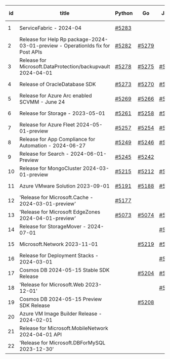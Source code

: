 | id | title | Python | Go | Java | Js | created date | target date | status |
| ------ | ------ | ------ | ------ | ------ | ------ | ------ | ------ | :-----: |
| 1 | ServiceFabric - 2024-04  | [#5283](https://github.com/Azure/sdk-release-request/issues/5283)  |  |  |  | 06-20 | 07-26 |  |
| 2 | Release for Help Rp package-2024-03-01-preview - OperationIds fix for Post APIs  | [#5282](https://github.com/Azure/sdk-release-request/issues/5282)  | [#5279](https://github.com/Azure/sdk-release-request/issues/5279)  |  | [#5281](https://github.com/Azure/sdk-release-request/issues/5281)  | 06-18 | 06-28 |  |
| 3 | Release for Microsoft.DataProtection/backupvault 2024-04-01  | [#5278](https://github.com/Azure/sdk-release-request/issues/5278)  | [#5275](https://github.com/Azure/sdk-release-request/issues/5275)  | [#5276](https://github.com/Azure/sdk-release-request/issues/5276)  | [#5277](https://github.com/Azure/sdk-release-request/issues/5277)  | 06-14 | 07-26 |  |
| 4 | Release of OracleDatabase SDK  | [#5273](https://github.com/Azure/sdk-release-request/issues/5273)  | [#5270](https://github.com/Azure/sdk-release-request/issues/5270)  | [#5271](https://github.com/Azure/sdk-release-request/issues/5271)  | [#5272](https://github.com/Azure/sdk-release-request/issues/5272)  | 06-11 | 06-28 |  |
| 5 | Release for Azure Arc enabled SCVMM - June 24  | [#5269](https://github.com/Azure/sdk-release-request/issues/5269)  | [#5266](https://github.com/Azure/sdk-release-request/issues/5266)  | [#5267](https://github.com/Azure/sdk-release-request/issues/5267)  | [#5268](https://github.com/Azure/sdk-release-request/issues/5268)  | 06-11 | 06-24 |  |
| 6 | Release for Storage - 2023-05-01  | [#5261](https://github.com/Azure/sdk-release-request/issues/5261)  | [#5258](https://github.com/Azure/sdk-release-request/issues/5258)  | [#5259](https://github.com/Azure/sdk-release-request/issues/5259)  | [#5260](https://github.com/Azure/sdk-release-request/issues/5260)  | 06-06 | 06-21 | Hold on by JS/ |
| 7 | Release for Azure Fleet 2024-05-01-preview  | [#5257](https://github.com/Azure/sdk-release-request/issues/5257)  | [#5254](https://github.com/Azure/sdk-release-request/issues/5254)  | [#5255](https://github.com/Azure/sdk-release-request/issues/5255)  | [#5256](https://github.com/Azure/sdk-release-request/issues/5256)  | 06-05 | 06-21 | Hold on by JS/Python/ |
| 8 | Release for App Compliance for Automation - 2024-06-27  | [#5249](https://github.com/Azure/sdk-release-request/issues/5249)  | [#5246](https://github.com/Azure/sdk-release-request/issues/5246)  | [#5247](https://github.com/Azure/sdk-release-request/issues/5247)  | [#5248](https://github.com/Azure/sdk-release-request/issues/5248)  | 06-05 | 06-27 | Hold on by JS/Java/Go/Python/ |
| 9 | Release for Search - 2024-06-01-Preview  | [#5245](https://github.com/Azure/sdk-release-request/issues/5245)  | [#5242](https://github.com/Azure/sdk-release-request/issues/5242)  |  | [#5244](https://github.com/Azure/sdk-release-request/issues/5244)  | 06-04 | 06-21 | Hold on by JS/Python/ |
| 10 | Release for MongoCluster 2024-03-01-preview  | [#5215](https://github.com/Azure/sdk-release-request/issues/5215)  | [#5212](https://github.com/Azure/sdk-release-request/issues/5212)  | [#5213](https://github.com/Azure/sdk-release-request/issues/5213)  | [#5214](https://github.com/Azure/sdk-release-request/issues/5214)  | 05-21 | 06-21 | Hold on by JS/Java/Go/Python/ |
| 11 | Azure VMware Solution 2023-09-01  | [#5191](https://github.com/Azure/sdk-release-request/issues/5191)  | [#5188](https://github.com/Azure/sdk-release-request/issues/5188)  | [#5189](https://github.com/Azure/sdk-release-request/issues/5189)  | [#5190](https://github.com/Azure/sdk-release-request/issues/5190)  | 05-08 | 06-21 | Hold on by Java/ |
| 12 | 'Release for Microsoft.Cache - 2024-03-01-preview'  | [#5177](https://github.com/Azure/sdk-release-request/issues/5177)  |  |  | [#5176](https://github.com/Azure/sdk-release-request/issues/5176)  | 04-30 | 05-24 | Hold on by JS/Python/ |
| 13 | 'Release for Microsoft EdgeZones 2024-04-01-preview'  | [#5073](https://github.com/Azure/sdk-release-request/issues/5073)  | [#5074](https://github.com/Azure/sdk-release-request/issues/5074)  | [#5071](https://github.com/Azure/sdk-release-request/issues/5071)  | [#5072](https://github.com/Azure/sdk-release-request/issues/5072)  | 03-22 | 06-26 | Hold on by JS/Java/Go/Python/ |
| 14 | Release for StorageMover - 2024-07-01  |  |  | [#5263](https://github.com/Azure/sdk-release-request/issues/5263)  | [#5264](https://github.com/Azure/sdk-release-request/issues/5264)  | 06-11 | 06-21 | Hold on by Java/ |
| 15 | Microsoft.Network 2023-11-01  |  | [#5219](https://github.com/Azure/sdk-release-request/issues/5219)  | [#5220](https://github.com/Azure/sdk-release-request/issues/5220)  | [#5221](https://github.com/Azure/sdk-release-request/issues/5221)  | 05-22 | 06-21 |  |
| 16 | Release for Deployment Stacks - 2024-03-01  |  |  | [#5217](https://github.com/Azure/sdk-release-request/issues/5217)  | [#5218](https://github.com/Azure/sdk-release-request/issues/5218)  | 05-21 | 06-21 |  |
| 17 | Cosmos DB 2024-05-15 Stable SDK Release  |  | [#5204](https://github.com/Azure/sdk-release-request/issues/5204)  | [#5205](https://github.com/Azure/sdk-release-request/issues/5205)  | [#5206](https://github.com/Azure/sdk-release-request/issues/5206)  | 05-15 | 06-21 | Hold on by JS/ |
| 18 | 'Release for Microsoft.Web 2023-12-01'  |  |  | [#5178](https://github.com/Azure/sdk-release-request/issues/5178)  |  | 05-02 | fail to get. |  |
| 19 | Cosmos DB 2024-05-15 Preview SDK Release  |  | [#5208](https://github.com/Azure/sdk-release-request/issues/5208)  |  | [#5210](https://github.com/Azure/sdk-release-request/issues/5210)  | 05-15 | 06-21 |  |
| 20 | Azure VM Image Builder Release - 2024-02-01  |  |  |  | [#5252](https://github.com/Azure/sdk-release-request/issues/5252)  | 06-05 | 06-21 |  |
| 21 | Release for Microsoft.MobileNetwork 2024-04-01 API  |  |  |  | [#5236](https://github.com/Azure/sdk-release-request/issues/5236)  | 06-04 | 06-21 |  |
| 22 | 'Release for Microsoft.DBForMySQL 2023-12-30'  |  |  |  | [#5151](https://github.com/Azure/sdk-release-request/issues/5151)  | 04-24 | 05-24 |  |
